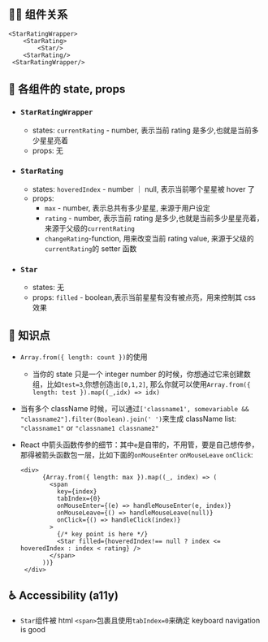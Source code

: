 ## 👨‍👧 组件关系

```
<StarRatingWrapper>
    <StarRating>
        <Star/>
    <StarRating/>
 <StarRatingWrapper/>
```

## 🔢 各组件的 state, props

- ### `StarRatingWrapper`

  - states: `currentRating` - number, 表示当前 rating 是多少,也就是当前多少星星亮着
  - props: 无

- ### `StarRating`

  - states: `hoveredIndex` - number ｜ null, 表示当前哪个星星被 hover 了
  - props:
    - `max` - number, 表示总共有多少星星, 来源于用户设定
    - `rating` - number, 表示当前 rating 是多少,也就是当前多少星星亮着，来源于父级的`currentRating`
    - `changeRating`-function, 用来改变当前 rating value, 来源于父级的`currentRating`的 setter 函数

- ### `Star`

  - states: 无
  - props: `filled` - boolean,表示当前星星有没有被点亮，用来控制其 css 效果

## 👀 知识点

- `Array.from({ length: count })`的使用

  - 当你的 state 只是一个 integer number 的时候，你想通过它来创建数组，比如`test=3`,你想创造出`[0,1,2]`, 那么你就可以使用`Array.from({ length: test }).map((_,idx) => idx)`

- 当有多个 className 时候，可以通过`['classname1', somevariable && "classname2"].filter(Boolean).join(' ')`来生成 className list: `"classname1"` or `"classname1 classname2"`
- React 中箭头函数传参的细节：其中`e`是自带的，不用管，要是自己想传参， 那得被箭头函数包一层，比如下面的`onMouseEnter` `onMouseLeave` `onClick`:

  ```
  <div>
        {Array.from({ length: max }).map((_, index) => (
          <span
            key={index}
            tabIndex={0}
            onMouseEnter={(e) => handleMouseEnter(e, index)}
            onMouseLeave={() => handleMouseLeave(null)}
            onClick={() => handleClick(index)}
          >
            {/* key point is here */}
            <Star filled={hoveredIndex!== null ? index <= hoveredIndex : index < rating} />
          </span>
        ))}
   </div>
  ```

## ♿ Accessibility (a11y)

- `Star`组件被 html `<span>`包裹且使用`tabIndex=0`来确定 keyboard navigation is good
